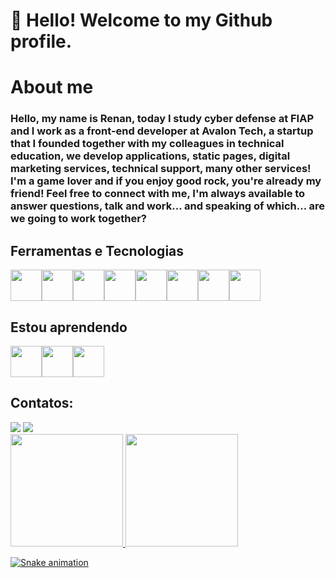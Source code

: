 # 👋 Hello! Welcome to my Github profile.

# About me
### Hello, my name is Renan, today I study cyber defense at FIAP and I work as a front-end developer at Avalon Tech, a startup that I founded together with my colleagues in technical education, we develop applications, static pages, digital marketing services, technical support, many other services! I'm a game lover and if you enjoy good rock, you're already my friend! Feel free to connect with me, I'm always available to answer questions, talk and work... and speaking of which... are we going to work together?

## Ferramentas e Tecnologias
<img src="https://cdn.jsdelivr.net/gh/devicons/devicon/icons/html5/html5-original.svg" width="50" height="50"/><img src="https://cdn.jsdelivr.net/gh/devicons/devicon/icons/css3/css3-original.svg" width="50" height="50"/><img src="https://cdn.jsdelivr.net/gh/devicons/devicon/icons/python/python-original.svg" width="50" height="50"/><img src="https://cdn.jsdelivr.net/gh/devicons/devicon/icons/python/python-original-wordmark.svg" width="50" height="50" /><img src="https://cdn.jsdelivr.net/gh/devicons/devicon/icons/linux/linux-original.svg" width="50" height="50" /><img src="https://cdn.jsdelivr.net/gh/devicons/devicon/icons/photoshop/photoshop-line.svg" width="50" height="50" /><img src="https://cdn.jsdelivr.net/gh/devicons/devicon/icons/git/git-original.svg" width="50" height="50"/><img src="https://cdn.jsdelivr.net/gh/devicons/devicon/icons/bootstrap/bootstrap-original.svg" width="50" height="50"/>

## Estou aprendendo
<img src="https://cdn.jsdelivr.net/gh/devicons/devicon/icons/django/django-plain.svg" width="50" height="50"/><img src="https://cdn.jsdelivr.net/gh/devicons/devicon/icons/laravel/laravel-plain.svg" width="50" height="50"/><img src="https://cdn.jsdelivr.net/gh/devicons/devicon/icons/azure/azure-original.svg" width="50" height="50"/>

## Contatos:

<div>
<a href = "mailto:renan.dias0871@gmail.com"><img src="https://img.shields.io/badge/Gmail-D14836?style=for-the-badge&logo=gmail&logoColor=white" target="_blank"></a>
<a href="https://www.linkedin.com/in/renan-dias-da-costa-563830264/" target="_blank"><img src="https://img.shields.io/badge/-LinkedIn-%230077B5?style=for-the-badge&logo=linkedin&logoColor=white" target="_blank"></a>   
</div>
<!--
<a href="https://www.youtube.com/seu-canal-youtube-aqui" target="_blank"><img src="https://img.shields.io/badge/YouTube-FF0000?style=for-the-badge&logo=youtube&logoColor=white" target="_blank"></a>
<a href="https://instagram.com/seu-usuário-instagram-aqui" target="_blank"><img src="https://img.shields.io/badge/-Instagram-%23E4405F?style=for-the-badge&logo=instagram&logoColor=white" target="_blank"></a>
<a href="https://www.twitch.tv/seu-usuário-aqui" target="_blank"><img src="https://img.shields.io/badge/Twitch-9146FF?style=for-the-badge&logo=twitch&logoColor=white" target="_blank"></a>
-->

<div>
<a href="https://github.com/WHrez1ns">
<img height="180em" src="https://github-readme-stats.vercel.app/api/top-langs/?username=WHrez1ns&layout=compact&langs_count=7&theme=dracula"/>
<img height="180em" src="https://github-readme-stats.vercel.app/api?username=WHrez1ns&show_icons=true&theme=dracula&include_all_commits=true&count_private=true"/>
</div>

![Snake animation](https://github.com/WHrez1ns/WHrez1ns/blob/output/github-contribution-grid-snake.svg)
